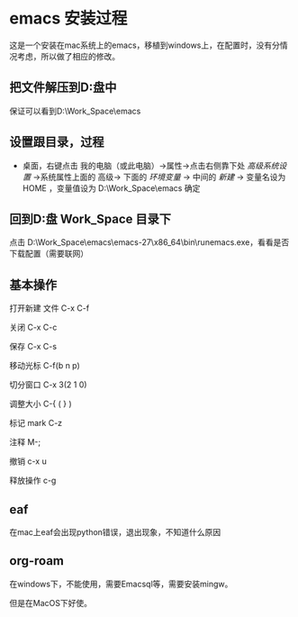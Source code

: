 # emacs 安装过程

这是一个安装在mac系统上的emacs，移植到windows上，在配置时，没有分情况考虑，所以做了相应的修改。

## 把文件解压到D:盘中

保证可以看到D:\Work_Space\emacs

## 设置跟目录，过程

- 桌面，右键点击 我的电脑（或此电脑）->属性->点击右侧靠下处 *高级系统设置* ->系统属性上面的 高级-> 下面的  *环境变量* -> 中间的 *新建* -> 变量名设为 HOME ，变量值设为  D:\Work_Space\emacs   确定

## 回到D:盘 Work_Space 目录下

点击   D:\Work_Space\emacs\emacs-27\x86_64\bin\runemacs.exe，看看是否下载配置（需要联网）

## 基本操作

打开新建  文件 C-x C-f

关闭   C-x C-c

保存   C-x C-s

移动光标  C-f(b n p)

切分窗口 C-x 3(2 1 0)

调整大小  C-{  ( } )

标记 mark  C-z

注释      M-;

撤销 c-x u

释放操作 c-g

## eaf

在mac上eaf会出现python错误，退出现象，不知道什么原因
	
## org-roam


在windows下，不能使用，需要Emacsql等，需要安装mingw。

但是在MacOS下好使。
